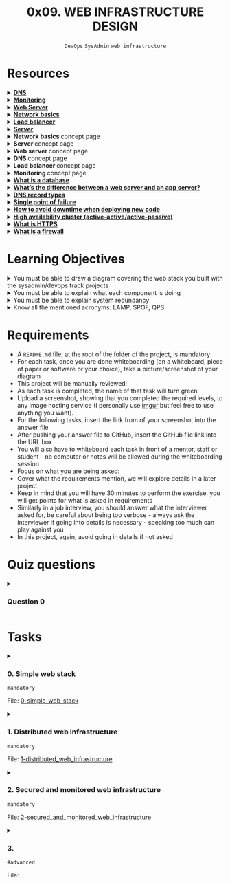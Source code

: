 <h1 align="center"><b>0x09. WEB INFRASTRUCTURE DESIGN</b></h1>
<div align="center"><code>DevOps</code> <code>SysAdmin</code> <code>web infrastructure</code></div>

<!-- # Background Context -->

# Resources
<details>
<summary><b><a href="https://intranet.alxswe.com/concepts/12">DNS</a></b></summary>


</details>

<details>
<summary><b><a href="https://intranet.alxswe.com/concepts/13">Monitoring</a></b></summary>


</details>

<details>
<summary><b><a href="https://intranet.alxswe.com/concepts/17">Web Server</a></b></summary>


</details>

<details>
<summary><b><a href="https://intranet.alxswe.com/concepts/33">Network basics</a></b></summary>


</details>

<details>
<summary><b><a href="https://intranet.alxswe.com/concepts/46">Load balancer</a></b></summary>


</details>

<details>
<summary><b><a href="https://intranet.alxswe.com/concepts/67">Server</a></b></summary>


</details>

<details>
<summary><b><a href=" "> </a>Network basics </b>concept page</summary>


</details>

<details>
<summary><b><a href=" "> </a>Server </b>concept page</summary>


</details>

<details>
<summary><b><a href=" "> </a>Web server </b>concept page</summary>


</details>

<details>
<summary><b><a href=" "> </a>DNS </b>concept page</summary>


</details>

<details>
<summary><b><a href=" "> </a>Load balancer </b>concept page</summary>


</details>

<details>
<summary><b><a href=" "> </a>Monitoring </b>concept page</summary>


</details>

<details>
<summary><b><a href="https://www.oracle.com/ke/database/what-is-database/">What is a database</a></b></summary>


</details>

<details>
<summary><b><a href="https://www.infoworld.com/article/2077354/app-server-web-server-what-s-the-difference.html">What’s the difference between a web server and an app server?</a></b></summary>


</details>

<details>
<summary><b><a href="https://www.site24x7.com/learn/dns-record-types.html">DNS record types</a></b></summary>


</details>

<details>
<summary><b><a href="https://avinetworks.com/glossary/single-point-of-failure/">Single point of failure</a></b></summary>


</details>

<details>
<summary><b><a href="https://softwareengineering.stackexchange.com/questions/35063/how-do-you-update-your-production-codebase-database-schema-without-causing-downt#answers-header">How to avoid downtime when deploying new code</a></b></summary>


</details>

<details>
<summary><b><a href="https://docs.oracle.com/cd/E17904_01/core.1111/e10106/intro.htm#ASHIA712">High availability cluster (active-active/active-passive)</a></b></summary>


</details>

<details>
<summary><b><a href="https://www.instantssl.com/http-vs-https">What is HTTPS</a></b></summary>


</details>

<details>
<summary><b><a href="https://www.webopedia.com/definitions/firewall/">What is a firewall</a></b></summary>


</details>


<!-- **man or help:**
- `` -->

# Learning Objectives
<details>
<summary><b><a href=" "> </a></b>You must be able to draw a diagram covering the web stack you built with the sysadmin/devops track projects</summary>


</details>

<details>
<summary><b><a href=" "> </a></b>You must be able to explain what each component is doing</summary>


</details>

<details>
<summary><b><a href=" "> </a></b>You must be able to explain system redundancy</summary>


</details>

<details>
<summary><b><a href=" "> </a></b>Know all the mentioned acronyms: LAMP, SPOF, QPS</summary>


</details>

# Requirements
- A `README.md` file, at the root of the folder of the project, is mandatory
- For each task, once you are done whiteboarding (on a whiteboard, piece of paper or software or your choice), take a picture/screenshot of your diagram
- This project will be manually reviewed:
- As each task is completed, the name of that task will turn green
- Upload a screenshot, showing that you completed the required levels, to any image hosting service (I personally use [imgur](https://imgur.com/) but feel free to use anything you want).
- For the following tasks, insert the link from of your screenshot into the answer file
- After pushing your answer file to GitHub, insert the GitHub file link into the URL box
- You will also have to whiteboard each task in front of a mentor, staff or student - no computer or notes will be allowed during the whiteboarding session
- Focus on what you are being asked:
- Cover what the requirements mention, we will explore details in a later project
- Keep in mind that you will have 30 minutes to perform the exercise, you will get points for what is asked in requirements
- Similarly in a job interview, you should answer what the interviewer asked for, be careful about being too verbose - always ask the interviewer if going into details is necessary - speaking too much can play against you
- In this project, again, avoid going in details if not asked

<!-- # More Info -->

# Quiz questions
<details>
<summary><h3>Question 0</h3></summary>


</details>

# Tasks
<details>
<summary>

### 0. Simple web stack
`mandatory`

File: [0-simple_web_stack]()
</summary>

A lot of websites are powered by simple web infrastructure, a lot of time it is composed of a single server with a [LAMP stack](https://en.wikipedia.org/wiki/LAMP_%28software_bundle%29).

On a whiteboard, design a one server web infrastructure that hosts the website that is reachable via `www.foobar.com`. Start your explanation by having a user wanting to access your website.

Requirements:

- You must use:
    - 1 server
    - 1 web server (Nginx)
    - 1 application server
    - 1 application files (your code base)
    - 1 database (MySQL)
    - 1 domain name `foobar.com` configured with a `www` record that points to your server IP `8.8.8.8`
- You must be able to explain some specifics about this infrastructure:
    - What is a server
    - What is the role of the domain name
    - What type of DNS record `www` is in `www.foobar.com`
    - What is the role of the web server
    - What is the role of the application server
    - What is the role of the database
    - What is the server using to communicate with the computer of the user requesting the website
- You must be able to explain what the issues are with this infrastructure:
    - SPOF
    - Downtime when maintenance needed (like deploying new code web server needs to be restarted)
    - Cannot scale if too much incoming traffic
Please, remember that everything must be written in English to further your technical ability in a variety of settings.
</details>

<details>
<summary>

### 1. Distributed web infrastructure
`mandatory`

File: [1-distributed_web_infrastructure]()
</summary>

On a whiteboard, design a three server web infrastructure that hosts the website `www.foobar.com`.

Requirements:

- You must add:
    - 2 servers
    - 1 web server (Nginx)
    - 1 application server
    - 1 load-balancer (HAproxy)
    - 1 set of application files (your code base)
    - 1 database (MySQL)
- You must be able to explain some specifics about this infrastructure:
    - For every additional element, why you are adding it
    - What distribution algorithm your load balancer is configured with and how it works
    - Is your load-balancer enabling an Active-Active or Active-Passive setup, explain the difference between both
    - How a database Primary-Replica (Master-Slave) cluster works
    - What is the difference between the Primary node and the Replica node in regard to the application
- You must be able to explain what the issues are with this infrastructure:
    - Where are SPOF
    - Security issues (no firewall, no HTTPS)
    - No monitoring
Please, remember that everything must be written in English to further your technical ability in a variety of settings.
</details>

<details>
<summary>

### 2. Secured and monitored web infrastructure
`mandatory`

File: [2-secured_and_monitored_web_infrastructure]()
</summary>

On a whiteboard, design a three server web infrastructure that hosts the website `www.foobar.com`, it must be secured, serve encrypted traffic, and be monitored.

Requirements:

- You must add:
    - 3 firewalls
    - 1 SSL certificate to serve `www.foobar.com` over HTTPS
    - 3 monitoring clients (data collector for Sumologic or other monitoring services)
- You must be able to explain some specifics about this infrastructure:
    - For every additional element, why you are adding it
    - What are firewalls for
    - Why is the traffic served over HTTPS
    - What monitoring is used for
    - How the monitoring tool is collecting data
    - Explain what to do if you want to monitor your web server QPS
- You must be able to explain what the issues are with this infrastructure:
    - Why terminating SSL at the load balancer level is an issue
    - Why having only one MySQL server capable of accepting writes is an issue
    - Why having servers with all the same components (database, web server and application server) might be a problem
Please, remember that everything must be written in English to further your technical ability in a variety of settings.
</details>

<details>
<summary>

### 3. 
`#advanced`

File: []()
</summary>


</details>

